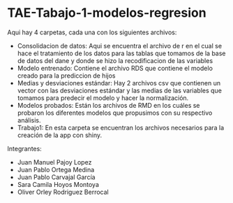 # TAE-Tabajo-1-modelos-regresion
Aqui hay 4 carpetas, cada una con los siguientes archivos:

- Consolidacion de datos: Aqui se encuentra el archivo de r en el cual se hace el tratamiento de los datos para las tablas que tomamos de la base de datos del dane y donde se hizo la recodificacion de las variables
- Modelo entrenado: Contiene el archivo RDS que contiene el modelo creado para la prediccion de hijos
- Medias y desviaciones estándar: Hay 2 archivos csv que contienen un vector con las desviaciones estándar y las medias de las variables que tomamos para predecir el modelo y hacer la normalización.
- Modelos probados: Están los archivos de RMD en los cuáles se probaron los diferentes modelos que propusimos con su respectivo análisis.
- Trabajo1: En esta carpeta se encuentran los archivos necesarios para la creación de la app con shiny.


Integrantes: 
- Juan Manuel Pajoy Lopez
- Juan Pablo Ortega Medina
- Juan Pablo Carvajal García
- Sara Camila Hoyos Montoya
- Oliver Orley Rodriguez Berrocal
